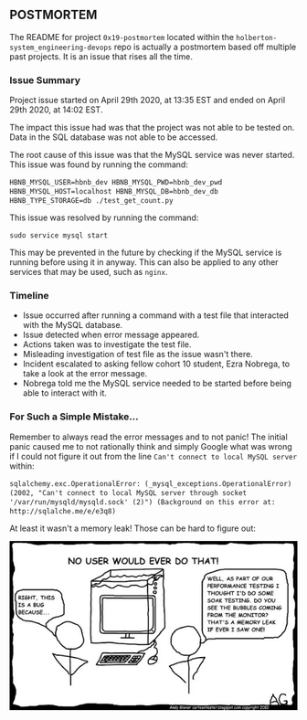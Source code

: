 ## POSTMORTEM ##
The README for project `0x19-postmortem` located within the `holberton-system_engineering-devops` repo is actually a postmortem based off multiple past projects. It is an issue that rises all the time.

### Issue Summary ###
Project issue started on April 29th 2020, at 13:35 EST and ended on April 29th 2020, at 14:02 EST.

The impact this issue had was that the project was not able to be tested on. Data in the SQL database was not able to be accessed.

The root cause of this issue was that the MySQL service was never started. This issue was found by running the command:
```
HBNB_MYSQL_USER=hbnb_dev HBNB_MYSQL_PWD=hbnb_dev_pwd HBNB_MYSQL_HOST=localhost HBNB_MYSQL_DB=hbnb_dev_db HBNB_TYPE_STORAGE=db ./test_get_count.py
```
This issue was resolved by running the command:
```
sudo service mysql start
```
This may be prevented in the future by checking if the MySQL service is running before using it in anyway. This can also be applied to any other services that may be used, such as `nginx`.

### Timeline ###
* Issue occurred after running a command with a test file that interacted with the MySQL database.
* Issue detected when error message appeared.
* Actions taken was to investigate the test file.
* Misleading investigation of test file as the issue wasn't there.
* Incident escalated to asking fellow cohort 10 student, Ezra Nobrega, to take a look at the error message.
* Nobrega told me the MySQL service needed to be started before being able to interact with it.

### For Such a Simple Mistake... ###
Remember to always read the error messages and to not panic! The initial panic caused me to not rationally think and simply Google what was wrong if I could not figure it out from the line `Can't connect to local MySQL server` within:
```
sqlalchemy.exc.OperationalError: (_mysql_exceptions.OperationalError) (2002, "Can't connect to local MySQL server through socket '/var/run/mysqld/mysqld.sock' (2)") (Background on this error at: http://sqlalche.me/e/e3q8)
```
At least it wasn't a memory leak! Those can be hard to figure out:

![alt text](https://github.com/michellegsld/holberton-system_engineering-devops/blob/master/0x19-postmortem/memory_leak.jpg "Memory Leak Joke")